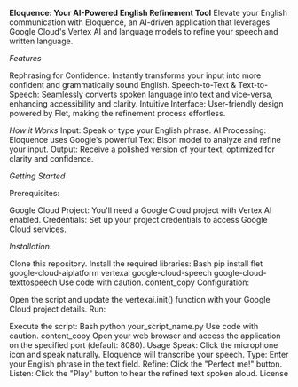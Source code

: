 **Eloquence: Your AI-Powered English Refinement Tool**
Elevate your English communication with Eloquence, an AI-driven application that leverages Google Cloud's Vertex AI and language models to refine your speech and written language.

_Features_

Rephrasing for Confidence: Instantly transforms your input into more confident and grammatically sound English.
Speech-to-Text & Text-to-Speech: Seamlessly converts spoken language into text and vice-versa, enhancing accessibility and clarity.
Intuitive Interface: User-friendly design powered by Flet, making the refinement process effortless.

_How it Works_
Input: Speak or type your English phrase.
AI Processing: Eloquence uses Google's powerful Text Bison model to analyze and refine your input.
Output: Receive a polished version of your text, optimized for clarity and confidence.

_Getting Started_

Prerequisites:

Google Cloud Project: You'll need a Google Cloud project with Vertex AI enabled.
Credentials: Set up your project credentials to access Google Cloud services.

_Installation:_

Clone this repository.
Install the required libraries:
Bash
pip install flet google-cloud-aiplatform vertexai google-cloud-speech google-cloud-texttospeech
Use code with caution.
content_copy
Configuration:

Open the script and update the vertexai.init() function with your Google Cloud project details.
Run:

Execute the script:
Bash
python your_script_name.py
Use code with caution.
content_copy
Open your web browser and access the application on the specified port (default: 8080).
Usage
Speak: Click the microphone icon and speak naturally. Eloquence will transcribe your speech.
Type: Enter your English phrase in the text field.
Refine: Click the "Perfect me!" button.
Listen: Click the "Play" button to hear the refined text spoken aloud.
License

